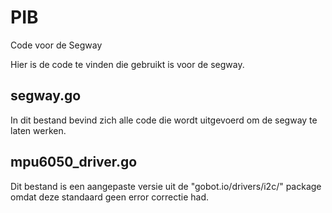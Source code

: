 # PIB
Code voor de Segway

Hier is de code te vinden die gebruikt is voor de segway.

## segway.go
In dit bestand bevind zich alle code die wordt uitgevoerd om de segway te laten werken.

## mpu6050_driver.go
Dit bestand is een aangepaste versie uit de "gobot.io/drivers/i2c/" package omdat deze standaard geen error correctie had.

